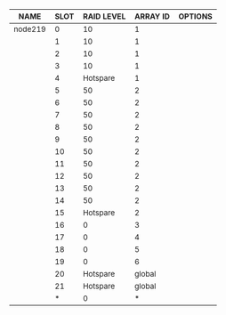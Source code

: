 | <sub>NAME</sub> | <sub>SLOT</sub> | <sub>RAID LEVEL</sub> | <sub>ARRAY ID</sub> | <sub>OPTIONS</sub> |
| ---- | ---- | ---------- | -------- | ------- |
| <sub>node219</sub> | <sub>0</sub> | <sub>10</sub> | <sub>1</sub> |  |
|  | <sub>1</sub> | <sub>10</sub> | <sub>1</sub> |  |
|  | <sub>2</sub> | <sub>10</sub> | <sub>1</sub> |  |
|  | <sub>3</sub> | <sub>10</sub> | <sub>1</sub> |  |
|  | <sub>4</sub> | <sub>Hotspare</sub> | <sub>1</sub> |  |
|  | <sub>5</sub> | <sub>50</sub> | <sub>2</sub> |  |
|  | <sub>6</sub> | <sub>50</sub> | <sub>2</sub> |  |
|  | <sub>7</sub> | <sub>50</sub> | <sub>2</sub> |  |
|  | <sub>8</sub> | <sub>50</sub> | <sub>2</sub> |  |
|  | <sub>9</sub> | <sub>50</sub> | <sub>2</sub> |  |
|  | <sub>10</sub> | <sub>50</sub> | <sub>2</sub> |  |
|  | <sub>11</sub> | <sub>50</sub> | <sub>2</sub> |  |
|  | <sub>12</sub> | <sub>50</sub> | <sub>2</sub> |  |
|  | <sub>13</sub> | <sub>50</sub> | <sub>2</sub> |  |
|  | <sub>14</sub> | <sub>50</sub> | <sub>2</sub> |  |
|  | <sub>15</sub> | <sub>Hotspare</sub> | <sub>2</sub> |  |
|  | <sub>16</sub> | <sub>0</sub> | <sub>3</sub> |  |
|  | <sub>17</sub> | <sub>0</sub> | <sub>4</sub> |  |
|  | <sub>18</sub> | <sub>0</sub> | <sub>5</sub> |  |
|  | <sub>19</sub> | <sub>0</sub> | <sub>6</sub> |  |
|  | <sub>20</sub> | <sub>Hotspare</sub> | <sub>global</sub> |  |
|  | <sub>21</sub> | <sub>Hotspare</sub> | <sub>global</sub> |  |
|  | <sub>*</sub> | <sub>0</sub> | <sub>*</sub> |  |
